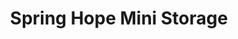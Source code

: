 ---
title: "Spring Hope Mini Storage"
url: /spring-hope/spring-hope-mini-storage/
shop: storage rental
---